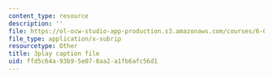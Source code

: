 ```yaml
---
content_type: resource
description: ''
file: https://ol-ocw-studio-app-production.s3.amazonaws.com/courses/6-003-signals-and-systems-fall-2011/ffd5c64a93b95e078aa2a1fb6afc56d1_-FHm2pQmiSM.vtt
file_type: application/x-subrip
resourcetype: Other
title: 3play caption file
uid: ffd5c64a-93b9-5e07-8aa2-a1fb6afc56d1
---
```

